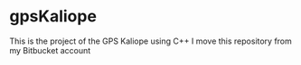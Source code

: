 # gpsKaliope
This is the project of the GPS Kaliope using C++ I move this repository from my Bitbucket account

